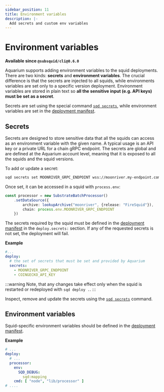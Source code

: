 ```yaml
---
sidebar_position: 11
title: Environment variables
description: |- 
  Add secrets and custom env variables
---
```


# Environment variables

**Available since `@subsquid/cli@0.6.0`**

Aquarium supports adding environment variables to the squid deployments. There are two kinds: **secrets** and **environment variables**. The crucial difference is that the secrets are injected to all squids, while environments variables are set only to a specific version deployment. Environment variables are stored in plain text so **all the sensitive input (e.g. API keys) must be set as a secret**.

Secrets are set using the special command [`sqd secrets`](/squid-cli/secrets), while environment variables are set in the [deployment manifest](/deploy-squid/deploy-manifest).

## Secrets 

Secrets are designed to store sensitive data that all the squids can access as an environment variable with the given name. A typical usage is an API key or a private URL for a chain gRPC endpoint. The secrets are global and are defined at the Aquarium account level, meaning that it is exposed to all the squids and the squid versions. 

To add or update a secret:
```bash
sqd secrets set MOONRIVER_GRPC_ENDPOINT wss://moonriver.my-endpoint.com/ws/my-secret-key
```

Once set, it can be accessed in a squid with `process.env`:
```typescript
const processor = new SubstrateBatchProcessor()
    .setDataSource({
        archive: lookupArchive("moonriver", {release: "FireSquid"}),
        chain: process.env.MOONRIVER_GRPC_ENDPOINT
    })
```

The secrets required by the squid must be defined in the [deployment manifest](/deploy-squid/deploy-manifest) in the 
`deploy.secrets:` section. If any of the requested secrets is not set, the deployment will fail.

**Example**

```yaml title="squid.yaml"
#...
deploy:
  # the set of secrets that must be set and provided by Aquarium
  secrets:
    - MOONRIVER_GRPC_ENDPOINT
    - COINGECKO_API_KEY 
```

:::warning
Note, that any changes take effect only when the squid is restarted or redeployed with `sqd deploy .`.
:::

Inspect, remove and update the secrets using the [`sqd secrets`](/squid-cli/secrets) command.

## Environment variables

Squid-specific environment variables should be defined in the [deployment manifest](/deploy-squid/deploy-manifest).

**Example**

```yaml title="squid.yaml"
# ...
deploy:
  # ...
  processor:
    env:
      SQD_DEBUG: 
        sqd:mapping
    cmd: [ "node", "lib/processor" ]
# ....
```



